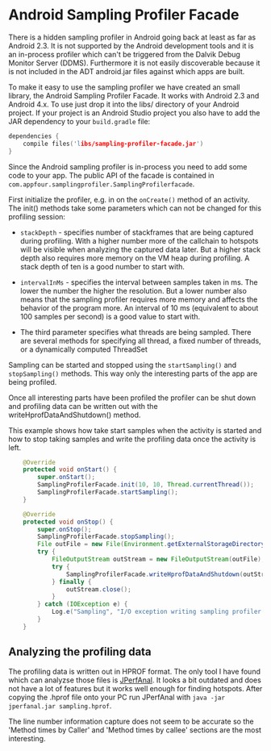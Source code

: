 Android Sampling Profiler Facade
======================

There is a hidden sampling profiler in Android going back at least as far as Android 2.3. It is not
supported by the Android development tools and it is an in-process profiler which can't be triggered from
the Dalvik Debug Monitor Server (DDMS). Furthermore it is not easily discoverable because it is not included 
in the ADT android.jar files against which apps are built. 

To make it easy to use the sampling profiler we have created an small library, the Android Sampling 
Profiler Facade. It works with Android 2.3 and Android 4.x. To use just drop it into the libs/ directory
of your Android project. If your project is an Android Studio project you also have to add the JAR dependency
to your `build.gradle` file:

``` c
dependencies {
    compile files('libs/sampling-profiler-facade.jar')
}
```

Since the Android sampling profiler is in-process you need to add some code to your app. The public API of
the facade is contained in `com.appfour.samplingprofiler.SamplingProfilerfacade`.

First initialize the profiler, e.g. in on the `onCreate()` method of an activity. The init() methods take
some parameters which can not be changed for this profiling session:

* `stackDepth` - specifies number of stackframes that are being captured during
  profiling. With a higher number more of the callchain to hotspots will be visible when
  analyzing the captured data later. But a higher stack depth also requires more 
  memory on the VM heap during profiling. A stack depth of ten is a good number 
  to start with.
  
* `intervalInMs` - specifies the interval between samples taken in ms. The lower the
  number the higher the resolution. But a lower number also means that the sampling profiler
  requires more memory and affects the behavior of the program more. An interval of 10 ms 
  (equivalent to about 100 samples per second) is a good value to start with.
 
* The third parameter specifies what threads are being sampled. There are several methods for specifying all
  thread, a fixed number of threads, or a dynamically computed ThreadSet
  
Sampling can be started and stopped using the `startSampling()` and `stopSampling()` methods. This way 
only the interesting parts of the app are being profiled.

Once all interesting parts have been profiled the profiler can be shut down and profiling data can be 
written out with the writeHprofDataAndShutdown() method.

This example shows how take start samples when the activity is started and how to stop taking samples
and write the profiling data once the activity is left.

``` java
    @Override
    protected void onStart() {
        super.onStart();
        SamplingProfilerFacade.init(10, 10, Thread.currentThread());
        SamplingProfilerFacade.startSampling();
    }

    @Override
    protected void onStop() {
        super.onStop();
        SamplingProfilerFacade.stopSampling();
        File outFile = new File(Environment.getExternalStorageDirectory(), "sampling.hprof");
        try {
            FileOutputStream outStream = new FileOutputStream(outFile);
            try {
                SamplingProfilerFacade.writeHprofDataAndShutdown(outStream);
            } finally {
                outStream.close();
            }
        } catch (IOException e) {
            Log.e("Sampling", "I/O exception writing sampling profiler data", e);
        }
    }
```

Analyzing the profiling data
-------
The profiling data is written out in HPROF format. The only tool I have found which can analyzse
those files is [JPerfAnal](http://jperfanal.sourceforge.net/). It looks a bit outdated and 
does not have a lot of features but it works well enough for finding hotspots.
After copying the .hprof file onto your PC run JPerfAnal with `java -jar jperfanal.jar sampling.hprof`.

The line number information capture does not seem to be accurate so the 'Method times by Caller' and
'Method times by callee' sections are the most interesting.
